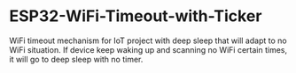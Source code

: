 # ESP32-WiFi-Timeout-with-Ticker
WiFi timeout mechanism for IoT project with deep sleep that will adapt to no WiFi situation. If device keep waking up and scanning no WiFi certain times, it will go to deep sleep with no timer.
